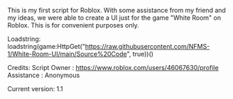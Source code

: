 This is my first script for Roblox. 
With some assistance from my friend and my ideas, we were able to create a UI just for the game "White Room" on Roblox.
This is for convenient purposes only.


Loadstring: loadstring(game:HttpGet("https://raw.githubusercontent.com/NFMS-1/White-Room-UI/main/Source%20Code", true))()


Credits:
Script Owner : https://www.roblox.com/users/46067630/profile
Assistance : Anonymous


Current version: 1.1
